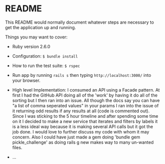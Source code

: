 # README

This README would normally document whatever steps are necessary to get the
application up and running.

Things you may want to cover:

* Ruby version 2.6.0

* Configuration: ```$ bundle install```

* How to run the test suite: ```$ rspec```

* Run app by running ```rails s``` then typing ```http://localhost:3000/``` into your browser.

* High level Implementation: I consumed an API using a Facade pattern. At first I had the GitHub API doing all of the 'work' by having it do all of the sorting but I then ran into an issue. All though the docs say you can have "a list of comma seperated values" in your params I ran into the issue of it returning odd results if any results at all (code is commented out). Since I was sticking to the 5 hour timeline and after spending some time on it I decided to make a new service that iterates and filters by labels it is a less ideal way because it is making several API calls but it got the job done. I would love to further discuss my code with whom it may concern. Also I could have just made a gem doing 'bundle gem pickle_challenge' as doing rails g new makes way to many un-wanted files. 

* ...
